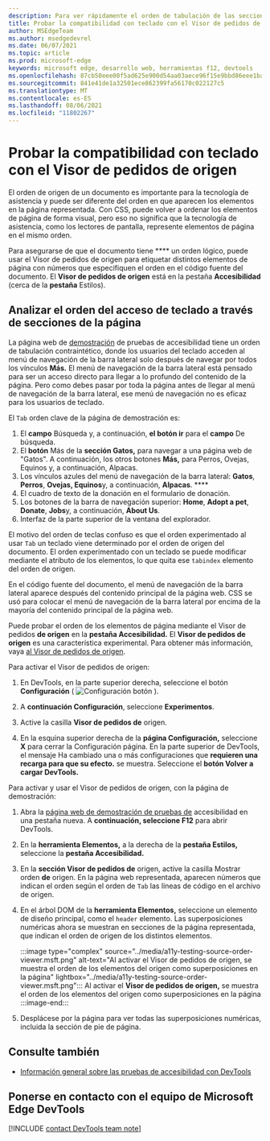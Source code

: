 ```yaml
---
description: Para ver rápidamente el orden de tabulación de las secciones de una página, use el Visor de pedidos de origen en la herramienta Accesibilidad, a la derecha de la pestaña Estilos.
title: Probar la compatibilidad con teclado con el Visor de pedidos de origen
author: MSEdgeTeam
ms.author: msedgedevrel
ms.date: 06/07/2021
ms.topic: article
ms.prod: microsoft-edge
keywords: microsoft edge, desarrollo web, herramientas f12, devtools
ms.openlocfilehash: 87cb50eee00f5ad625e900d54aa03aece96f15e9bbd86eee1bad28b485f49374
ms.sourcegitcommit: 841e41de1a32501ece862399fa56170c022127c5
ms.translationtype: MT
ms.contentlocale: es-ES
ms.lasthandoff: 08/06/2021
ms.locfileid: "11802267"
---
```

# <a name="test-keyboard-support-using-the-source-order-viewer"></a>Probar la compatibilidad con teclado con el Visor de pedidos de origen

El orden de origen de un documento es importante para la tecnología de asistencia y puede ser diferente del orden en que aparecen los elementos en la página representada.  Con CSS, puede volver a ordenar los elementos de página de forma visual, pero eso no significa que la tecnología de asistencia, como los lectores de pantalla, represente elementos de página en el mismo orden.  

Para asegurarse de que el documento tiene **** un orden lógico, puede usar el Visor de pedidos de origen para etiquetar distintos elementos de página con números que especifiquen el orden en el código fuente del documento.  El **Visor de pedidos de origen** está en la pestaña **Accesibilidad** (cerca de la **pestaña** Estilos).


## <a name="analyzing-the-order-of-keyboard-access-through-sections-of-the-page"></a>Analizar el orden del acceso de teclado a través de secciones de la página

La página web de [demostración][DevToolsA11yErrorsDemopage] de pruebas de accesibilidad tiene un orden de tabulación contraintético, donde los usuarios del teclado acceden al menú de navegación de la barra lateral solo después de navegar por todos los vínculos **Más.**  El menú de navegación de la barra lateral está pensado para ser un acceso directo para llegar a lo profundo del contenido de la página.  Pero como debes pasar por toda la página antes de llegar al menú de navegación de la barra lateral, ese menú de navegación no es eficaz para los usuarios de teclado.

El `Tab` orden clave de la página de demostración es:
1. El **campo** Búsqueda y, a continuación, **el botón ir** para el **campo** De búsqueda.
1. El **botón** Más de la **sección Gatos,** para navegar a una página web de "Gatos".  A continuación, los otros botones **Más,** para Perros, Ovejas, Equinos y, a continuación, Alpacas.
1. Los vínculos azules del menú de navegación de la barra lateral: **Gatos**, **Perros**, **Ovejas, Equinos**y, a continuación, **Alpacas**. ****
1. El cuadro de texto de la donación en el formulario de donación.
1. Los botones de la barra de navegación superior: **Home**, **Adopt a pet**, **Donate**, **Jobs**y, a continuación, **About Us**.
1. Interfaz de la parte superior de la ventana del explorador.

El motivo del orden de teclas confuso es que el orden experimentado al usar `Tab` un teclado viene determinado por el orden de origen del documento.  El orden experimentado con un teclado se puede modificar mediante el atributo de los elementos, lo que quita ese `tabindex` elemento del orden de origen.

En el código fuente del documento, el menú de navegación de la barra lateral aparece después del contenido principal de la página web.  CSS se usó para colocar el menú de navegación de la barra lateral por encima de la mayoría del contenido principal de la página web. 

Puede probar el orden de los elementos de página mediante el Visor de pedidos **de origen** en la **pestaña Accesibilidad.**  El **Visor de pedidos de origen** es una característica experimental. Para obtener más información, vaya [al Visor de pedidos de origen](../experimental-features/index.md#source-order-viewer).


Para activar el Visor de pedidos de origen:

1.  En DevTools, en la parte superior derecha, seleccione el botón **Configuración** \( ![ Configuración botón ](../media/settings-button-icon.msft.png) \).  

1.  A **continuación Configuración**, seleccione **Experimentos**.  

1.  Active la casilla **Visor de pedidos de** origen.

1.  En la esquina superior derecha de la **página Configuración,** seleccione **X** para cerrar la Configuración página.  En la parte superior de DevTools, el mensaje Ha cambiado una o más configuraciones que **requieren una recarga para que su efecto.** se muestra.  Seleccione el **botón Volver a cargar DevTools.**



Para activar y usar el Visor de pedidos de origen, con la página de demostración:

1.  Abra la [página web de demostración de pruebas de][DevToolsA11yErrorsDemopage] accesibilidad en una pestaña nueva.  A **continuación, seleccione F12** para abrir DevTools.

1.  En la **herramienta Elementos,** a la derecha de la **pestaña Estilos,** seleccione la **pestaña Accesibilidad.**

1.  En la **sección Visor de pedidos de** origen, active la casilla Mostrar orden **de** origen.  En la página web representada, aparecen números que indican el orden según el orden de `Tab` las líneas de código en el archivo de origen.

1.  En el árbol DOM de la **herramienta Elementos,** seleccione un elemento de diseño principal, como el `header` elemento.  Las superposiciones numéricas ahora se muestran en secciones de la página representada, que indican el orden de origen de los distintos elementos. 

    :::image type="complex" source="../media/a11y-testing-source-order-viewer.msft.png" alt-text="Al activar el Visor de pedidos de origen, se muestra el orden de los elementos del origen como superposiciones en la página" lightbox="../media/a11y-testing-source-order-viewer.msft.png":::
        Al activar el **Visor de pedidos de origen,** se muestra el orden de los elementos del origen como superposiciones en la página
    :::image-end:::
    
1.  Desplácese por la página para ver todas las superposiciones numéricas, incluida la sección de pie de página.


## <a name="see-also"></a>Consulte también

*  [Información general sobre las pruebas de accesibilidad con DevTools](accessibility-testing-in-devtools.md)


## <a name="getting-in-touch-with-the-microsoft-edge-devtools-team"></a>Ponerse en contacto con el equipo de Microsoft Edge DevTools  

[!INCLUDE [contact DevTools team note](../includes/contact-devtools-team-note.md)]  


<!-- links -->
[DevToolsA11yErrorsDemopage]: https://microsoftedge.github.io/DevToolsSamples/a11y-testing/page-with-errors.html "Página web de demostración de pruebas de accesibilidad | GitHub"
